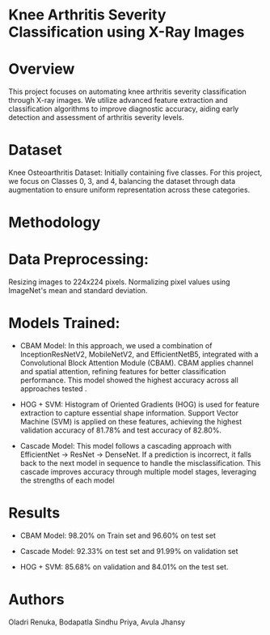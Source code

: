 # Knee Arthritis Severity Classification using X-Ray Images
# Overview
This project focuses on automating knee arthritis severity classification through X-ray images. We utilize advanced feature extraction and classification algorithms to improve diagnostic accuracy, aiding early detection and assessment of arthritis severity levels.

# Dataset
Knee Osteoarthritis Dataset: Initially containing five classes. For this project, we focus on Classes 0, 3, and 4, balancing the dataset through data augmentation to ensure uniform representation across these categories.

# Methodology
# Data Preprocessing:
Resizing images to 224x224 pixels.
Normalizing pixel values using ImageNet's mean and standard deviation.

# Models Trained:
* CBAM Model: In this approach, we used a combination of InceptionResNetV2, MobileNetV2, and EfficientNetB5, integrated with a Convolutional Block Attention 
  Module (CBAM). CBAM applies channel and spatial attention, refining features for better classification performance. This model showed the highest accuracy 
  across all approaches tested .

* HOG + SVM: Histogram of Oriented Gradients (HOG) is used for feature extraction to capture essential shape information. Support Vector Machine (SVM) is applied 
  on these features, achieving the highest validation accuracy of 81.78% and test accuracy of 82.80%.

* Cascade Model: This model follows a cascading approach with EfficientNet -> ResNet -> DenseNet. If a prediction is incorrect, it falls back to the next model in 
  sequence to handle the misclassification. This cascade improves accuracy through multiple model stages, leveraging the strengths of each model 

# Results
* CBAM Model: 98.20% on Train set and 96.60% on test set

* Cascade Model: 92.33% on test set and 91.99% on validation set

* HOG + SVM:  85.68% on validation and 84.01% on the test set.


# Authors
Oladri Renuka, Bodapatla Sindhu Priya, Avula Jhansy
